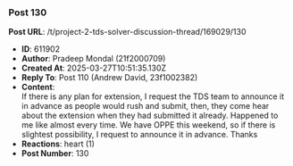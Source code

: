 ### Post 130
**Post URL**: /t/project-2-tds-solver-discussion-thread/169029/130
- **ID**: 611902
- **Author**: Pradeep Mondal (21f2000709)
- **Created At**: 2025-03-27T10:51:35.130Z
- **Reply To**: Post 110 (Andrew David, 23f1002382)
- **Content**:  
  If there is any plan for extension, I request the TDS team to announce it in advance as people would rush and submit, then, they come hear about the extension when they had submitted it already.
Happened to me like almost every time. We have OPPE this weekend, so if there is slightest possibility, I request to announce it in advance.
Thanks
- **Reactions**: heart (1)
- **Post Number**: 130


